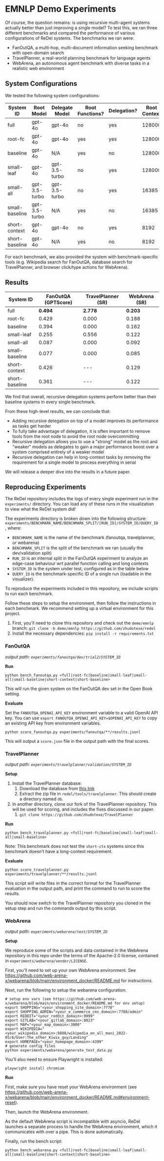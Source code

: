 # EMNLP Demo Experiments

Of course, the question remains: is using recursive multi-agent systems actually better than just improving a single
model? To test this, we ran three different benchmarks and compared the performance of various configurations of
ReDel systems. The benchmarks we ran were:

- FanOutQA, a multi-hop, multi-document information seeking benchmark with open-domain search
- TravelPlanner, a real-world planning benchmark for language agents
- WebArena, an autonomous agent benchmark with diverse tasks in a realistic web environment

## System Configurations

We tested the following system configurations:

| System ID      | Root Model    | Delegate Model | Root Functions? | Delegation? | Root Context | Delegate Context |
|----------------|---------------|----------------|-----------------|-------------|--------------|------------------|
| full           | gpt-4o        | gpt-4o         | no              | yes         | 128000       | 128000           |
| root-fc        | gpt-4o        | gpt-4o         | yes             | yes         | 128000       | 128000           |
| baseline       | gpt-4o        | N/A            | yes             | no          | 128000       | N/A              |
| small-leaf     | gpt-4o        | gpt-3.5-turbo  | no              | yes         | 128000       | 16385            |
| small-all      | gpt-3.5-turbo | gpt-3.5-turbo  | no              | yes         | 16385        | 16385            |
| small-baseline | gpt-3.5-turbo | N/A            | yes             | no          | 16385        | N/A              |
| short-context  | gpt-4o        | gpt-4o         | no              | yes         | 8192         | 8192             |
| short-baseline | gpt-4o        | N/A            | yes             | no          | 8192         | N/A              |

For each benchmark, we also provided the system with benchmark-specific tools (e.g. Wikipedia search for FanOutQA,
database search for TravelPlanner, and browser click/type actions for WebArena).

## Results

| System ID      | FanOutQA (GPTScore) | TravelPlanner (SR) | WebArena (SR) |
|----------------|---------------------|--------------------|---------------|
| full           | **0.494**           | **2.778**          | **0.203**     |
| root-fc        | 0.429               | 0.000              | 0.188         |
| baseline       | 0.394               | 0.000              | 0.162         |
| small-leaf     | 0.255               | 0.556              | 0.122         |
| small-all      | 0.087               | 0.000              | 0.092         |
| small-baseline | 0.077               | 0.000              | 0.085         |
| short-context  | 0.426               | ---                | 0.129         |
| short-baseline | 0.361               | ---                | 0.122         |

We find that overall, recursive delegation systems perform better than their baseline systems in every single benchmark.

From these high-level results, we can conclude that:

- Adding recursive delegation on top of a model improves its performance as tasks get harder
- To fully take advantage of delegation, it is often important to remove tools from the root node to avoid the root node
  overcommitting
- Recursive delegation allows you to use a "strong" model as the root and "weaker" models as delegates to gain a major
  performance boost over a system comprised entirely of a weaker model
- Recursive delegation can help in long-context tasks by removing the requirement for a single model to process
  everything in serial

We will release a deeper dive into the results in a future paper.

## Reproducing Experiments

The ReDel repository includes the logs of every single experiment run in
the `experiments/` directory. You can load any of these runs in the visualization to view what the ReDel system did!

The experiments directory is broken down into the following
structure: `experiments/BENCHMARK_NAME/BENCHMARK_SPLIT/[RUN_ID]/SYSTEM_ID/QUERY_ID`, where:

- `BENCHMARK_NAME` is the name of the benchmark (fanoutqa, travelplanner, or webarena)
- `BENCHMARK_SPLIT` is the split of the benchmark we ran (usually the dev/validation split)
- `RUN_ID` is an internal split in the FanOutQA experiment to analyze an edge-case behaviour wrt parallel function
  calling and long contexts
- `SYSTEM_ID` is the system under test, configured as in the table below
- `QUERY_ID` is the benchmark-specific ID of a single run (loadable in the visualizer).

To reproduce the experiments included in this repository, we include scripts to run each benchmark.

Follow these steps to setup the environment, then follow the instructions in each benchmark. We recommend setting up
a virtual environment for this project.

1. First, you'll need to clone this repository and check out the `demo/emnlp`
   branch: `git clone -b demo/emnlp https://github.com/zhudotexe/redel`
2. Install the necessary dependencies: `pip install -r requirements.txt`

### FanOutQA

*output path: `experiments/fanoutqa/dev/trial2/SYSTEM_ID`*

**Run**

```shell
python bench_fanoutqa.py <full|root-fc|baseline|small-leaf|small-all|small-baseline|short-context|short-baseline>
```

This will run the given system on the FanOutQA dev set in the Open Book setting.

**Evaluate**

Set the `FANOUTQA_OPENAI_API_KEY` environment variable to a valid OpenAI API key. You can
use `export FANOUTQA_OPENAI_API_KEY=$OPENAI_API_KEY` to copy an existing API key from environment variables.

```shell
python score_fanoutqa.py experiments/fanoutqa/**/results.jsonl
```

This will output a `score.json` file in the output path with the final scores.

### TravelPlanner

*output path: `experiments/travelplanner/validation/SYSTEM_ID`*

**Setup**

1. Install the TravelPlanner database:
    1. Download the database
       from [this link](https://drive.google.com/file/d/1pF1Sw6pBmq2sFkJvm-LzJOqrmfWoQgxE/view?usp=drive_link)
    2. Extract the zip file in `redel/tools/travelplanner`. This should create a directory named `db`.
2. In another directory, clone our fork of the TravelPlanner repository. This will be used for scoring, and includes the
   fixes discussed in our paper.
    1. `git clone https://github.com/zhudotexe/TravelPlanner`

**Run**

```shell
python bench_travelplanner.py <full|root-fc|baseline|small-leaf|small-all|small-baseline>
```

Note: This benchmark does not test the `short-ctx` systems since this benchmark doesn't have a long-context requirement.

**Evaluate**

```shell
python score_travelplanner.py experiments/travelplanner/**/results.jsonl
```

This script will write files in the correct format for the TravelPlanner evaluation in the output path, and
print the command to run to score the results.

You should now switch to the TravelPlanner repository you cloned in the setup step and run the commands output by this
script.

### WebArena

*output path: `experiments/webarena/test/SYSTEM_ID`*

**Setup**

We reproduce some of the scripts and data contained in the WebArena repository in this repo under the terms of the
Apache-2.0 license, contained in `experiments/webarena/vendor/LICENSE`.

First, you'll need to set up your own WebArena environment.
See https://github.com/web-arena-x/webarena/blob/main/environment_docker/README.md for instructions.

Next, run the following to setup the webarena configuration:

```shell
# setup env vars (see https://github.com/web-arena-x/webarena/blob/main/environment_docker/README.md for env setup)
export SHOPPING="<your_shopping_site_domain>:7770"
export SHOPPING_ADMIN="<your_e_commerce_cms_domain>:7780/admin"
export REDDIT="<your_reddit_domain>:9999"
export GITLAB="<your_gitlab_domain>:8023"
export MAP="<your_map_domain>:3000"
export WIKIPEDIA="<your_wikipedia_domain>:8888/wikipedia_en_all_maxi_2022-05/A/User:The_other_Kiwix_guy/Landing"
export HOMEPAGE="<your_homepage_domain>:4399"
# generate config files
python experiments/webarena/generate_test_data.py
```

You'll also need to ensure Playwright is installed:

```shell
playwright install chromium
```

**Run**

First, make sure you have reset your WebArena environment
(see https://github.com/web-arena-x/webarena/blob/main/environment_docker/README.md#environment-reset).

Then, launch the WebArena environment.

As the default WebArena script is incompatible with asyncio, ReDel launches a separate process to handle the
WebArena environment, which it communicates with over a pipe. This is done automatically.

Finally, run the bench script:

```shell
python bench_webarena.py <full|root-fc|baseline|small-leaf|small-all|small-baseline|short-context|short-baseline>
```
